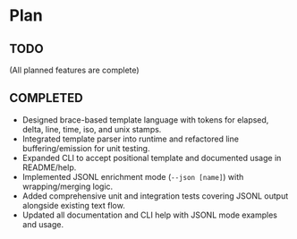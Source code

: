 # Plan

## TODO
(All planned features are complete)

## COMPLETED
- Designed brace-based template language with tokens for elapsed, delta, line, time, iso, and unix stamps.
- Integrated template parser into runtime and refactored line buffering/emission for unit testing.
- Expanded CLI to accept positional template and documented usage in README/help.
- Implemented JSONL enrichment mode (`--json [name]`) with wrapping/merging logic.
- Added comprehensive unit and integration tests covering JSONL output alongside existing text flow.
- Updated all documentation and CLI help with JSONL mode examples and usage.
